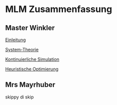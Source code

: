 # MLM Zusammenfassung

## Master Winkler

[Einleitung](Einleitung.md)

[System-Theorie](SystemTheorie.md)

[Kontinuierliche Simulation](KontinuierlicheSimulation.md)

[Heuristische Optimierung](HeuristischeOptimierung.md)

## Mrs Mayrhuber

skippy di skip

